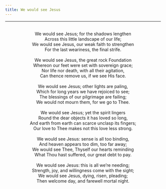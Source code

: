 ```yaml
---
title: We would see Jesus
---
```


---
<center>
<br/>
We would see Jesus; for the shadows lengthen<br/>
Across this little landscape of our life;<br/>
We would see Jesus, our weak faith to strengthen<br/>
For the last weariness, the final strife.<br/>
<br/>
We would see Jesus, the great rock Foundation<br/>
Whereon our feet were set with sovereign grace;<br/>
Nor life nor death, with all their agitation,<br/>
Can thence remove us, if we see His face.<br/>
<br/>
We would see Jesus; other lights are paling,<br/>
Which for long years we have rejoiced to see;<br/>
The blessings of our pilgrimage are failing;<br/>
We would not mourn them, for we go to Thee.<br/>
<br/>
We would see Jesus; yet the spirit lingers<br/>
Round the dear objects it has loved so long,<br/>
And earth from earth can scarce unclasp its fingers;<br/>
Our love to Thee makes not this love less strong.<br/>
<br/>
We would see Jesus: sense is all too binding,<br/>
And heaven appears too dim, too far away;<br/>
We would see Thee, Thyself our hearts reminding<br/>
What Thou hast suffered, our great debt to pay.<br/>
<br/>
We would see Jesus: this is all we’re needing;<br/>
Strength, joy, and willingness come with the sight;<br/>
We would see Jesus, dying, risen, pleading;<br/>
Then welcome day, and farewell mortal night.<br/>

</center>